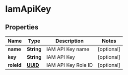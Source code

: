 # IamApiKey

## Properties
Name | Type | Description | Notes
------------ | ------------- | ------------- | -------------
**name** | **String** | IAM API Key name |  [optional]
**key** | **String** | IAM API Key |  [optional]
**roleId** | [**UUID**](UUID.md) | IAM API Key Role ID |  [optional]
